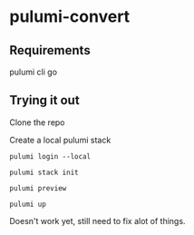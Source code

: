 # pulumi-convert

## Requirements

pulumi cli
go

## Trying it out

Clone the repo

Create a local pulumi stack
```
pulumi login --local

pulumi stack init

pulumi preview

pulumi up
```
Doesn't work yet, still need to fix alot of things.

